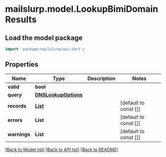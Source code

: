 # mailslurp.model.LookupBimiDomainResults

## Load the model package
```dart
import 'package:mailslurp/api.dart';
```

## Properties
Name | Type | Description | Notes
------------ | ------------- | ------------- | -------------
**valid** | **bool** |  | 
**query** | [**DNSLookupOptions**](DNSLookupOptions) |  | 
**records** | [**List<DNSLookupResult>**](DNSLookupResult) |  | [default to const []]
**errors** | **List<String>** |  | [default to const []]
**warnings** | **List<String>** |  | [default to const []]

[[Back to Model list]](../README#documentation-for-models) [[Back to API list]](../README#documentation-for-api-endpoints) [[Back to README]](../README)


